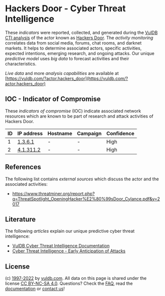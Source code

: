 # Hackers Door - Cyber Threat Intelligence

These _indicators_ were reported, collected, and generated during the [VulDB CTI analysis](https://vuldb.com/?kb.cti) of the actor known as [Hackers Door](https://vuldb.com/?actor.hackers_door). The _activity monitoring_ correlates data from social media, forums, chat rooms, and darknet markets. It helps to determine associated actors, specific activities, expected intentions, emerging research, and ongoing attacks. Our unique _predictive model_ uses _big data_ to forecast activities and their characteristics.

_Live data_ and more _analysis capabilities_ are available at [https://vuldb.com/?actor.hackers_door](https://vuldb.com/?actor.hackers_door)

## IOC - Indicator of Compromise

These _indicators of compromise_ (IOC) indicate associated network resources which are known to be part of research and attack activities of Hackers Door.

ID | IP address | Hostname | Campaign | Confidence
-- | ---------- | -------- | -------- | ----------
1 | [1.3.6.1](https://vuldb.com/?ip.1.3.6.1) | - | - | High
2 | [4.1.311.2](https://vuldb.com/?ip.4.1.311.2) | - | - | High

## References

The following list contains _external sources_ which discuss the actor and the associated activities:

* https://www.threatminer.org/report.php?q=ThreatSpotlight_OpeningHacker%E2%80%99sDoor_Cylance.pdf&y=2017

## Literature

The following _articles_ explain our unique predictive cyber threat intelligence:

* [VulDB Cyber Threat Intelligence Documentation](https://vuldb.com/?kb.cti)
* [Cyber Threat Intelligence - Early Anticipation of Attacks](https://www.scip.ch/en/?labs.20201022)

## License

(c) [1997-2022](https://vuldb.com/?kb.changelog) by [vuldb.com](https://vuldb.com/?kb.about). All data on this page is shared under the license [CC BY-NC-SA 4.0](https://creativecommons.org/licenses/by-nc-sa/4.0/). Questions? Check the [FAQ](https://vuldb.com/?kb.faq), read the [documentation](https://vuldb.com/?kb) or [contact us](https://vuldb.com/?contact)!
